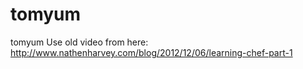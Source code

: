 tomyum
======

tomyum
Use old video from here:  http://www.nathenharvey.com/blog/2012/12/06/learning-chef-part-1
